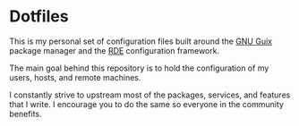 

# Dotfiles

This is my personal set of configuration files built around the [GNU Guix](https://guix.gnu.org/) package manager and the [RDE](https://sr.ht/~abcdw/rde/) configuration framework.  

The main goal behind this repository is to hold the configuration of my users, hosts, and remote machines.  

I constantly strive to upstream most of the packages, services, and features that I write. I encourage you to do the same so everyone in the community benefits.  

